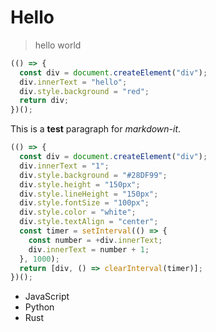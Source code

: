 # Hello

> hello world

```js
(() => {
  const div = document.createElement("div");
  div.innerText = "hello";
  div.style.background = "red";
  return div;
})();
```

This is a **test** paragraph for _markdown-it_.

```js | DOM "pin: false"
(() => {
  const div = document.createElement("div");
  div.innerText = "1";
  div.style.background = "#28DF99";
  div.style.height = "150px";
  div.style.lineHeight = "150px";
  div.style.fontSize = "100px";
  div.style.color = "white";
  div.style.textAlign = "center";
  const timer = setInterval(() => {
    const number = +div.innerText;
    div.innerText = number + 1;
  }, 1000);
  return [div, () => clearInterval(timer)];
})();
```

- JavaScript
- Python
- Rust
